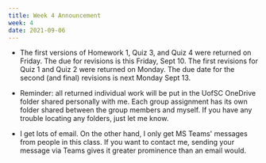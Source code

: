 ```yaml
---
title: Week 4 Announcement
week: 4
date: 2021-09-06
---
```


* The first versions of Homework 1, Quiz 3, and Quiz 4 were returned on Friday. The due for revisions is this Friday, Sept 10. 
The first revisions for Quiz 1 and Quiz 2 were returned on Monday. The due date for the second (and final) revisions is 
next Monday Sept 13. 

* Reminder: all returned individual work will be put in the UofSC OneDrive folder shared personally with me. Each group 
assignment has its own folder shared between the group members and myself. If you have any trouble locating any folders, 
just let me know. 

* I get lots of email. On the other hand, I only get MS Teams' messages from people in this class. If you want to contact me, 
sending your message via Teams gives it greater prominence than an email would. 
